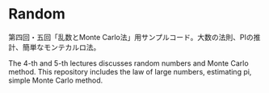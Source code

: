 # Random
第四回・五回「乱数とMonte Carlo法」用サンプルコード。大数の法則、PIの推計、簡単なモンテカルロ法。

The 4-th and 5-th lectures discusses random numbers and Monte Carlo method. This repository includes the law of large numbers, estimating pi, simple Monte Carlo method. 

